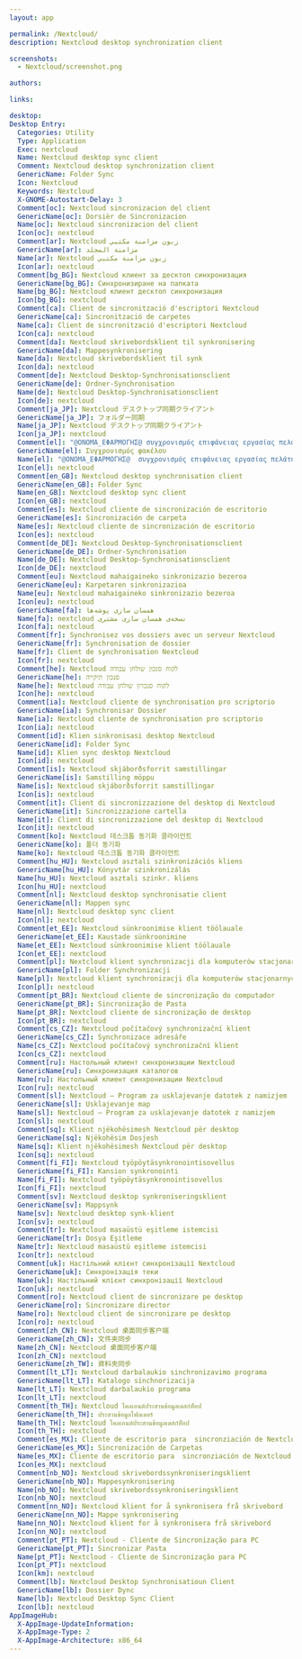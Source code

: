 ```yaml
---
layout: app

permalink: /Nextcloud/
description: Nextcloud desktop synchronization client

screenshots:
  - Nextcloud/screenshot.png

authors:

links:

desktop:
Desktop Entry:
  Categories: Utility
  Type: Application
  Exec: nextcloud
  Name: Nextcloud desktop sync client
  Comment: Nextcloud desktop synchronization client
  GenericName: Folder Sync
  Icon: Nextcloud
  Keywords: Nextcloud
  X-GNOME-Autostart-Delay: 3
  Comment[oc]: Nextcloud sincronizacion del client
  GenericName[oc]: Dorsièr de Sincronizacion
  Name[oc]: Nextcloud sincronizacion del client
  Icon[oc]: nextcloud
  Comment[ar]: Nextcloud زبون مزامنة مكتبي
  GenericName[ar]: مزامنة المجلد
  Name[ar]: Nextcloud زبون مزامنة مكتبي
  Icon[ar]: nextcloud
  Comment[bg_BG]: Nextcloud клиент за десктоп синхронизация
  GenericName[bg_BG]: Синхронизиране на папката
  Name[bg_BG]: Nextcloud клиент десктоп синхронизация
  Icon[bg_BG]: nextcloud
  Comment[ca]: Client de sincronització d'escriptori Nextcloud
  GenericName[ca]: Sincronització de carpetes
  Name[ca]: Client de sincronització d'escriptori Nextcloud
  Icon[ca]: nextcloud
  Comment[da]: Nextcloud skrivebordsklient til synkronisering
  GenericName[da]: Mappesynkronisering
  Name[da]: Nextcloud skrivebordsklient til synk
  Icon[da]: nextcloud
  Comment[de]: Nextcloud Desktop-Synchronisationsclient
  GenericName[de]: Ordner-Synchronisation
  Name[de]: Nextcloud Desktop-Synchronisationsclient
  Icon[de]: nextcloud
  Comment[ja_JP]: Nextcloud デスクトップ同期クライアント
  GenericName[ja_JP]: フォルダー同期
  Name[ja_JP]: Nextcloud デスクトップ同期クライアント
  Icon[ja_JP]: nextcloud
  Comment[el]: "@ΟΝΟΜΑ_ΕΦΑΡΜΟΓΗΣ@ συγχρονισμός επιφάνειας εργασίας πελάτη"
  GenericName[el]: Συγχρονισμός φακέλου
  Name[el]: "@ΟΝΟΜΑ_ΕΦΑΡΜΟΓΗΣ@  συγχρονισμός επιφάνειας εργασίας πελάτη"
  Icon[el]: nextcloud
  Comment[en_GB]: Nextcloud desktop synchronisation client
  GenericName[en_GB]: Folder Sync
  Name[en_GB]: Nextcloud desktop sync client
  Icon[en_GB]: nextcloud
  Comment[es]: Nextcloud cliente de sincronización de escritorio
  GenericName[es]: Sincronización de carpeta
  Name[es]: Nextcloud cliente de sincronización de escritorio
  Icon[es]: nextcloud
  Comment[de_DE]: Nextcloud Desktop-Synchronisationsclient
  GenericName[de_DE]: Ordner-Synchronisation
  Name[de_DE]: Nextcloud Desktop-Synchronisationsclient
  Icon[de_DE]: nextcloud
  Comment[eu]: Nextcloud mahaigaineko sinkronizazio bezeroa
  GenericName[eu]: Karpetaren sinkronizazioa
  Name[eu]: Nextcloud mahaigaineko sinkronizazio bezeroa
  Icon[eu]: nextcloud
  GenericName[fa]: همسان سازی پوشه‌ها
  Name[fa]: nextcloud نسخه‌ی همسان سازی مشتری
  Icon[fa]: nextcloud
  Comment[fr]: Synchronisez vos dossiers avec un serveur Nextcloud
  GenericName[fr]: Synchronisation de dossier
  Name[fr]: Client de synchronisation Nextcloud
  Icon[fr]: nextcloud
  Comment[he]: Nextcloud לקוח סנכון שולחן עבודה
  GenericName[he]: סנכון תיקייה
  Name[he]: Nextcloud לקוח סנכרון שולחן עבודה
  Icon[he]: nextcloud
  Comment[ia]: Nextcloud cliente de synchronisation pro scriptorio
  GenericName[ia]: Synchronisar Dossier
  Name[ia]: Nextcloud cliente de synchronisation pro scriptorio
  Icon[ia]: nextcloud
  Comment[id]: Klien sinkronisasi desktop Nextcloud
  GenericName[id]: Folder Sync
  Name[id]: Klien sync desktop Nextcloud
  Icon[id]: nextcloud
  Comment[is]: Nextcloud skjáborðsforrit samstillingar
  GenericName[is]: Samstilling möppu
  Name[is]: Nextcloud skjáborðsforrit samstillingar
  Icon[is]: nextcloud
  Comment[it]: Client di sincronizzazione del desktop di Nextcloud
  GenericName[it]: Sincronizzazione cartella
  Name[it]: Client di sincronizzazione del desktop di Nextcloud
  Icon[it]: nextcloud
  Comment[ko]: Nextcloud 데스크톱 동기화 클라이언트
  GenericName[ko]: 폴더 동기화
  Name[ko]: Nextcloud 데스크톱 동기화 클라이언트
  Comment[hu_HU]: Nextcloud asztali szinkronizációs kliens
  GenericName[hu_HU]: Könyvtár szinkronizálás
  Name[hu_HU]: Nextcloud asztali szinkr. kliens
  Icon[hu_HU]: nextcloud
  Comment[nl]: Nextcloud desktop synchronisatie client
  GenericName[nl]: Mappen sync
  Name[nl]: Nextcloud desktop sync client
  Icon[nl]: nextcloud
  Comment[et_EE]: Nextcloud sünkroonimise klient töölauale
  GenericName[et_EE]: Kaustade sünkroonimine
  Name[et_EE]: Nextcloud sünkroonimise klient töölauale
  Icon[et_EE]: nextcloud
  Comment[pl]: Nextcloud klient synchronizacji dla komputerów stacjonarnych
  GenericName[pl]: Folder Synchronizacji
  Name[pl]: Nextcloud klient synchronizacji dla komputerów stacjonarnych
  Icon[pl]: nextcloud
  Comment[pt_BR]: Nextcloud cliente de sincronização do computador
  GenericName[pt_BR]: Sincronização de Pasta
  Name[pt_BR]: Nextcloud cliente de sincronização de desktop
  Icon[pt_BR]: nextcloud
  Comment[cs_CZ]: Nextcloud počítačový synchronizační klient
  GenericName[cs_CZ]: Synchronizace adresáře
  Name[cs_CZ]: Nextcloud počítačový synchronizační klient
  Icon[cs_CZ]: nextcloud
  Comment[ru]: Настольный клиент синхронизации Nextcloud
  GenericName[ru]: Синхронизация каталогов
  Name[ru]: Настольный клиент синхронизации Nextcloud
  Icon[ru]: nextcloud
  Comment[sl]: Nextcloud ‒ Program za usklajevanje datotek z namizjem
  GenericName[sl]: Usklajevanje map
  Name[sl]: Nextcloud ‒ Program za usklajevanje datotek z namizjem
  Icon[sl]: nextcloud
  Comment[sq]: Klient njëkohësimesh Nextcloud për desktop
  GenericName[sq]: Njëkohësim Dosjesh
  Name[sq]: Klient njëkohësimesh Nextcloud për desktop
  Icon[sq]: nextcloud
  Comment[fi_FI]: Nextcloud työpöytäsynkronointisovellus
  GenericName[fi_FI]: Kansion synkronointi
  Name[fi_FI]: Nextcloud työpöytäsynkronointisovellus
  Icon[fi_FI]: nextcloud
  Comment[sv]: Nextcloud desktop synkroniseringsklient
  GenericName[sv]: Mappsynk
  Name[sv]: Nextcloud desktop synk-klient
  Icon[sv]: nextcloud
  Comment[tr]: Nextcloud masaüstü eşitleme istemcisi
  GenericName[tr]: Dosya Eşitleme
  Name[tr]: Nextcloud masaüstü eşitleme istemcisi
  Icon[tr]: nextcloud
  Comment[uk]: Настільний клієнт синхронізації Nextcloud
  GenericName[uk]: Синхронізація теки
  Name[uk]: Настільний клієнт синхронізації Nextcloud
  Icon[uk]: nextcloud
  Comment[ro]: Nextcloud client de sincronizare pe desktop
  GenericName[ro]: Sincronizare director
  Name[ro]: Nextcloud client de sincronizare pe desktop
  Icon[ro]: nextcloud
  Comment[zh_CN]: Nextcloud 桌面同步客户端
  GenericName[zh_CN]: 文件夹同步
  Name[zh_CN]: Nextcloud 桌面同步客户端
  Icon[zh_CN]: nextcloud
  GenericName[zh_TW]: 資料夾同步
  Comment[lt_LT]: Nextcloud darbalaukio sinchronizavimo programa
  GenericName[lt_LT]: Katalogo sinchnorizacija
  Name[lt_LT]: Nextcloud darbalaukio programa
  Icon[lt_LT]: nextcloud
  Comment[th_TH]: Nextcloud ไคลเอนต์ประสานข้อมูลเดสก์ท็อป
  GenericName[th_TH]: ประสานข้อมูลโฟลเดอร์
  Name[th_TH]: Nextcloud ไคลเอนต์ประสานข้อมูลเดสก์ท็อป
  Icon[th_TH]: nextcloud
  Comment[es_MX]: Cliente de escritorio para  sincronziación de Nextcloud
  GenericName[es_MX]: Sincronización de Carpetas
  Name[es_MX]: Cliente de escritorio para  sincronziación de Nextcloud
  Icon[es_MX]: nextcloud
  Comment[nb_NO]: Nextcloud skrivebordssynkroniseringsklient
  GenericName[nb_NO]: Mappesynkronisering
  Name[nb_NO]: Nextcloud skrivebordssynkroniseringsklient
  Icon[nb_NO]: nextcloud
  Comment[nn_NO]: Nextcloud klient for å synkronisera frå skrivebord
  GenericName[nn_NO]: Mappe synkronisering
  Name[nn_NO]: Nextcloud klient for å synkronisera frå skrivebord
  Icon[nn_NO]: nextcloud
  Comment[pt_PT]: Nextcloud - Cliente de Sincronização para PC
  GenericName[pt_PT]: Sincronizar Pasta
  Name[pt_PT]: Nextcloud - Cliente de Sincronização para PC
  Icon[pt_PT]: nextcloud
  Icon[km]: nextcloud
  Comment[lb]: Nextcloud Desktop Synchronisatioun Client
  GenericName[lb]: Dossier Dync
  Name[lb]: Nextcloud Desktop Sync Client
  Icon[lb]: nextcloud
AppImageHub:
  X-AppImage-UpdateInformation: 
  X-AppImage-Type: 2
  X-AppImage-Architecture: x86_64
---
```


